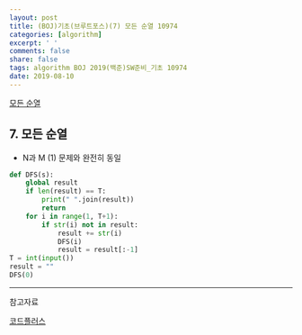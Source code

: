 ```yaml
---
layout: post
title: (BOJ)기초(브루트포스)(7) 모든 순열 10974
categories: [algorithm]
excerpt: ' '
comments: false
share: false
tags: algorithm BOJ 2019(백준)SW준비_기초 10974
date: 2019-08-10
---
```


[모든 순열](https://www.acmicpc.net/problem/10974)

## 7. 모든 순열

- N과 M (1) 문제와 완전히 동일

```python
def DFS(s):
    global result
    if len(result) == T:
        print(" ".join(result))
        return
    for i in range(1, T+1):
        if str(i) not in result:
            result += str(i)
            DFS(i)
            result = result[:-1]
T = int(input())
result = ""
DFS(0)
```

---

참고자료

[코드플러스](https://code.plus/course/32)
